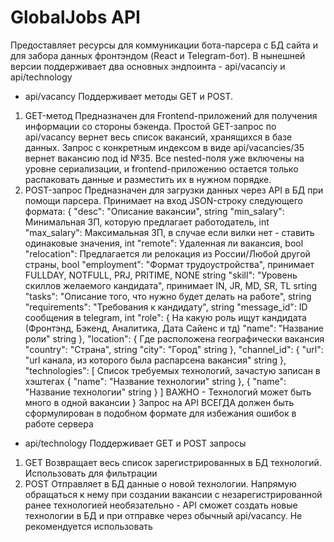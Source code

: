 # GlobalJobs API
Предоставляет ресурсы для коммуникации бота-парсера с БД сайта и для забора данных фронтэндом (React и Telegram-бот).
В нынешней версии поддерживает два основных эндпоинта - api/vacanciy и api/technology

- api/vacancy
Поддерживает методы GET и  POST. 
1) GET-метод 
  Предназначен для Frontend-приложений для получения информации со стороны бэкенда. Простой GET-запрос по api/vacancy вернет весь список вакансий, хранящихся в базе данных. Запрос с конкретным индексом в виде api/vacancies/35 вернет вакансию под id №35. Все nested-поля уже включены на уровне  сериализации, и frontend-приложению остается только распаковать данные и разместить их в нужном порядке. 
2) POST-запрос
  Предназначен для загрузки данных через API в БД при помощи парсера. Принимает на вход JSON-строку следующего формата:
  {
        "desc": "Описание вакансии",                                                                string
        "min_salary": Минимальная ЗП, которую предлагает работодатель,                              int
        "max_salary": Максимальная ЗП, в случае если вилки нет - ставить одинаковые значения,       int
        "remote": Удаленная ли вакансия,                                                            bool
        "relocation": Предлагается ли релокация из России/Любой другой страны,                      bool
        "employment": "Формат трудоустройства", принимает FULLDAY, NOTFULL, PRJ, PRITIME, NONE      string
        "skill": "Уровень скиллов желаемого кандидата", принимает IN, JR, MD, SR, TL                srting
        "tasks": "Описание того, что нужно будет делать на работе",                                 string
        "requirements": "Требования к кандидату",                                                   string
        "message_id": ID сообщения в telegram,                                                      int
        "role": {  На какую роль ищут кандидата (Фронтэнд, Бэкенд, Аналитика, Дата Сайенс и тд)
            "name": "Название роли"                                                                 string
        },
        "location": { Где расположена географически вакансия
            "country": "Страна",                                                                    string
            "city": "Город"                                                                         string
        },
        "channel_id": {
            "url": "url канала, из которого была распарсена вакансия"                               string
        },
        "technologies": [ Список требуемых технологий, зачастую записан в хэштегах
            {
                "name": "Название технологии"                                                       string
            },
            {
                "name": "Название технологии"                                                       string
            }
        ] ВАЖНО - Технологий может быть много в одной вакансии
  }
  Запрос на API ВСЕГДА должен быть сформулирован в подобном формате для избежания ошибок в работе сервера
- api/technology
Поддерживает GET и POST запросы
1) GET
Возвращает весь список зарегистрированных в БД технологий. Использовать для фильтрации
2) POST
Отправляет в БД данные о новой технологии. Напрямую обращаться к нему при создании вакансии с незарегистрированной ранее технологией необязательно - API сможет создать новые технологии в БД и при отправке через обычный api/vacancy. Не рекомендуется использовать

